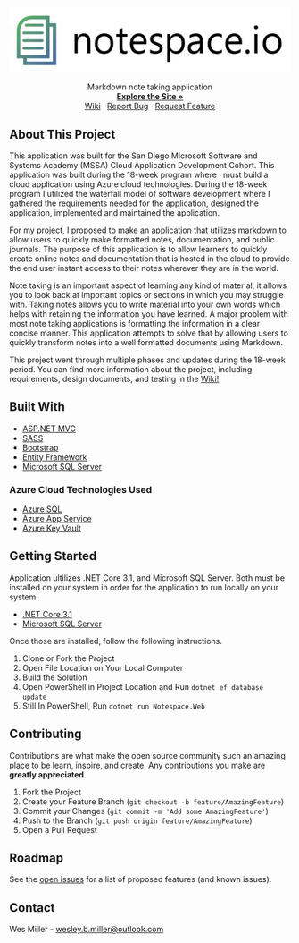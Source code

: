 <p align="center">
  <img src="https://github.com/Karrotts/notespace.io/blob/main/doc/wireframe/notespace%20logo.JPG?raw=true">
</p>
<p align="center">
  Markdown note taking application
  <br />
  <a href="https://notespace.io/"><strong>Explore the Site »</strong></a>
  <br />
  <a href="https://github.com/Karrotts/notespace.io/wiki">Wiki</a>
  ·
  <a href="https://github.com/Karrotts/notespace.io/issues">Report Bug</a>
  ·
  <a href="https://github.com/Karrotts/notespace.io/issues">Request Feature</a>
</p>

## About This Project
This application was built for the San Diego Microsoft Software and Systems Academy (MSSA) Cloud Application Development Cohort. This application was built during the 18-week program where I must build a cloud application using Azure cloud technologies. During the 18-week program I utilized the waterfall model of software development where I gathered the requirements needed for the application, designed the application, implemented and maintained the application.

For my project, I proposed to make an application that utilizes markdown to allow users to quickly make formatted notes, documentation, and public journals. The purpose of this application is to allow learners to quickly create online notes and documentation that is hosted in the cloud to provide the end user instant access to their notes wherever they are in the world.

Note taking is an important aspect of learning any kind of material, it allows you to look back at important topics or sections in which you may struggle with. Taking notes allows you to write material into your own words which helps with retaining the information you have learned. A major problem with most note taking applications is formatting the information in a clear concise manner. This application attempts to solve that by allowing users to quickly transform notes into a well formatted documents using Markdown.

This project went through multiple phases and updates during the 18-week period. You can find more information about the project, including requirements, design documents, and testing in the 
[Wiki!](https://github.com/Karrotts/notespace.io/wiki)

## Built With
* [ASP.NET MVC](https://dotnet.microsoft.com/apps/aspnet)
* [SASS](https://sass-lang.com/)
* [Bootstrap](https://getbootstrap.com)
* [Entity Framework](https://docs.microsoft.com/en-us/ef/)
* [Microsoft SQL Server](https://www.microsoft.com/en-us/sql-server/sql-server-downloads)

### Azure Cloud Technologies Used
* [Azure SQL](https://azure.microsoft.com/en-us/products/azure-sql/database/)
* [Azure App Service](https://azure.microsoft.com/en-us/services/app-service/)
* [Azure Key Vault](https://azure.microsoft.com/en-us/services/key-vault/)

## Getting Started

Application ultilizes .NET Core 3.1, and Microsoft SQL Server. Both must be installed on your system in order for the application to run locally on your system.
* [.NET Core 3.1](https://dotnet.microsoft.com/download/dotnet/3.1)
* [Microsoft SQL Server](https://www.microsoft.com/en-us/sql-server/sql-server-downloads)

Once those are installed, follow the following instructions.
1. Clone or Fork the Project
2. Open File Location on Your Local Computer
3. Build the Solution
4. Open PowerShell in Project Location and Run `dotnet ef database update`
5. Still In PowerShell, Run `dotnet run Notespace.Web`
   
## Contributing

Contributions are what make the open source community such an amazing place to be learn, inspire, and create. Any contributions you make are **greatly appreciated**.

1. Fork the Project
2. Create your Feature Branch (`git checkout -b feature/AmazingFeature`)
3. Commit your Changes (`git commit -m 'Add some AmazingFeature'`)
4. Push to the Branch (`git push origin feature/AmazingFeature`)
5. Open a Pull Request

## Roadmap
See the [open issues](https://github.com/Karrotts/MyHomeApp/issues) for a list of proposed features (and known issues).

## Contact
Wes Miller - wesley.b.miller@outlook.com
